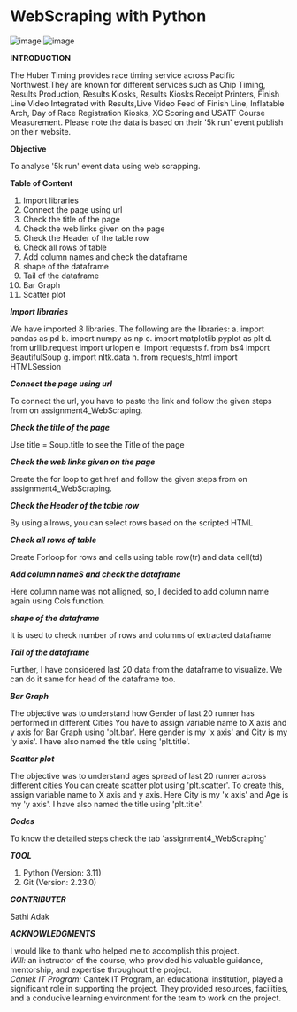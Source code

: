  # WebScraping with Python

![image](https://github.com/Sathiadak/Web_Scraping/assets/141050291/2ad855b8-07dd-4ecb-a409-4a2ada2649ea)
![image](https://github.com/Sathiadak/Web_Scraping/assets/141050291/9fecc54d-f75a-4cb2-b2dd-4c02a3706391)

**INTRODUCTION**

The Huber Timing provides race timing service across Pacific Northwest.They are known for different services such as Chip Timing, Results Production, Results Kiosks, Results Kiosks Receipt Printers, Finish Line Video Integrated with Results,Live Video Feed of Finish Line, Inflatable Arch, Day of Race Registration Kiosks, XC Scoring and USATF Course Measurement. Please note the data is based on their '5k run' event publish on their website. 

**Objective**

To analyse '5k run' event data using web scrapping.

**Table of Content**

1. Import libraries
2. Connect the page using url
3. Check the title of the page
4. Check the web links given on the page
5. Check the Header of the table row
6. Check all rows of table
7. Add column names and check the dataframe
8. shape of the dataframe
9. Tail of the dataframe
10. Bar Graph
11. Scatter plot



_**Import libraries**_

We have imported 8 libraries. The following are the libraries:
a. import pandas as pd
b. import numpy as np
c. import matplotlib.pyplot as plt
d. from urllib.request import urlopen
e. import requests
f. from bs4 import BeautifulSoup
g. import nltk.data
h. from requests_html import HTMLSession


   _**Connect the page using url**_

To connect the url, you have to paste the link and follow the given steps from on assignment4_WebScraping.


  **_Check the title of the page_**

Use title = Soup.title to see the Title of the page


 **_Check the web links given on the page_**
  
Create the for loop to get href and follow the given steps from on assignment4_WebScraping.


 _**Check the Header of the table row**_

 By using allrows, you can select rows based on the scripted HTML

 
 _**Check all rows of table**_

Create Forloop for rows and cells using table row(tr) and data cell(td)


 _**Add column nameS and check the dataframe**_

Here column name was not alligned, so, I decided to add column name again using Cols function.


 _**shape of the dataframe**_

It is used to check number of rows and columns of extracted dataframe


 _**Tail of the dataframe**_

Further, I have considered last 20 data from the dataframe to visualize. We can do it same for head of the dataframe too.


 _**Bar Graph**_

The objective was to understand how Gender of last 20 runner has performed in different Cities
You have to assign variable name to X axis and y axis for Bar Graph using 'plt.bar'. 
Here gender is my 'x axis' and City is my 'y axis'. I have also named the title using 'plt.title'.

 
 _**Scatter plot**_

The objective was to understand ages spread of last 20 runner across different cities
You can create scatter plot using 'plt.scatter'. To create this, assign variable name to X axis and y axis. 
Here City is my 'x axis' and Age is my 'y axis'. I have also named the title using 'plt.title'.

 _**Codes**_

To know the detailed steps check the tab 'assignment4_WebScraping'
 

  _**TOOL**_   
 
1. Python (Version: 3.11)   
2. Git (Version: 2.23.0)


 _**CONTRIBUTER**_  
  
Sathi Adak


  _**ACKNOWLEDGMENTS**_

I would like to thank who helped me to accomplish this project.       
_Will:_ an instructor of the course, who provided his valuable guidance, mentorship, and expertise throughout the project.           
_Cantek IT Program:_ Cantek IT Program, an educational institution, played a significant role in supporting the project. They provided resources, facilities, and a conducive learning environment for the team to work on the project.        


